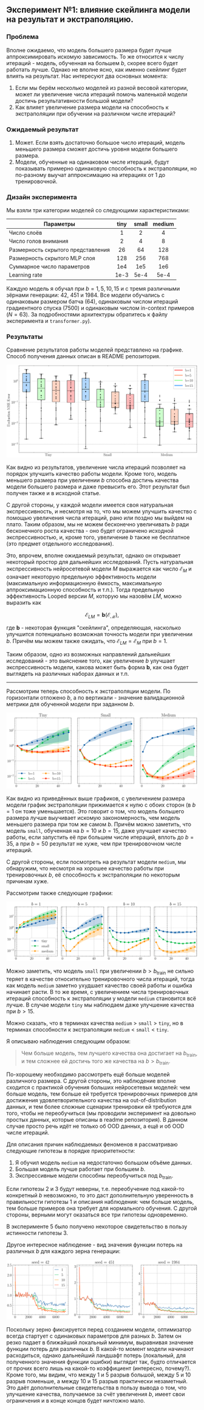 ## Эксперимент №1: влияние скейлинга модели на результат и экстраполяцию.

### Проблема

Вполне ожидаемо, что модель большего размера будет лучше аппроксимировать искомую зависимость. То же относится к числу итераций - модель, обученная на большем $b$, скорее всего будет работать лучше. Однако не вполне ясно, как именно скейлинг будет влиять на результат. Нас интересуют два основных момента:

1. Если мы берём несколько моделей из разной весовой категории, может ли увеличение числа итераций помочь маленькой модели достичь результативности большой модели?
2. Как влияет увеличение размера модели на способность к экстраполяции при обучении на различном числе итераций?

### Ожидаемый результат

1. Может. Если взять достаточно большое число итераций, модель меньшего размера сможет достичь уровня модели большего размера.
2. Модели, обученные на одинаковом числе итераций, будут показывать примерно одинаковую способность к экстраполяции, но по-разному выучат аппроксимацию на итерациях от 1 до тренировочной.

### Дизайн эксперимента

Мы взяли три категории моделей со следующими характеристиками:

| Параметры | tiny | small | medium |
|---|:---:|:---:|:---:|
| Число слоёв | 1 | 2 | 4 |
| Число голов внимания | 2 | 4 | 8 |
| Размерность скрытого представления | 26 | 64 | 128 |
| Размерность скрытого MLP слоя | 128 | 256 | 768 |
| Суммарное число параметров | 1e4 | 1e5 | 1e6 |
| Learning rate | 1e-3 | 5e-4 | 5e-4 |

Каждую модель я обучал при $b = 1, 5, 10, 15$ и с тремя различными зёрнами генерации: $42$, $451$ и $1984$. Все модели обучались с одинаковым размером батча $(64)$, одинаковым числом итераций градиентного спуска $(7500)$ и одинаковым числом in-context примеров $(N = 63)$. За подробностями архитектуры обратитесь к файлу эксперимента и `transformer.py`).

### Результаты

Сравнение результатов работы моделей представлено на графике. Способ получения данных описан в README репозитория.

![Результат](./performance%201.svg)

Как видно из результатов, увеличение числа итераций позволяет на порядок улучшить качество работы модели. Кроме того, модель меньшего размера при увеличении $b$ способна достичь качества модели большего размера и даже превысить его. Этот результат был получен также и в исходной статье.

С другой стороны, у каждой модели имеется своя натуральная экспрессивность, и несмотря на то, что мы можем улучшить качество с помощью увеличения числа итераций, рано или поздно мы выйдем на плато. Таким образом, мы не можем бесконечно увеличивать $b$ ради бесконечного роста качества - оно будет ограничено исходной экспрессивностью, и, кроме того, увеличение $b$ также не бесплатное (это предмет отдельного исследования). 

Это, впрочем, вполне ожидаемый результат, однако он открывает некоторый простор для дальнейших исследований. Пусть натуральная экспрессивность нейросетевой модели $M$ выражается как число $\mathcal{E}_M$ и означает некоторую предельную эффективность модели (максимальную информационную ёмкость, максимальную аппроксимационную способность и т.п.). Тогда предельную эффективность Looped версии $M$, которую мы назовём $LM$, можно выразить как

```math
\mathcal{E}_{LM} = \mathbf{b}(\mathcal{E_M}),
```
где $\mathbf{b}$ - некоторая функция "скейлинга", определяющая, насколько улучшится потенциально возможная точность модели при увеличении $b$. Причём мы можем также ожидать, что $\mathcal{E}_{LM} = \mathcal{E}_M$ при $b = 1$.

Таким образом, одно из возможных направлений дальнейших исследований - это выяснение того, как увеличение $b$ улучшает экспрессивность модели, какова может быть форма $\mathbf{b}$, как она будет выглядеть на различных наборах данных и т.п.

---

Рассмотрим теперь способность к экстраполяции модели. По горизонтали отложено $b$, а по вертикали - значение валидационной метрики для обученной модели при заданном $b$.

![Результат](./extrapolation%201.svg)

Как видно из приведённых выше графиков, с увеличением размера модели график экстраполяции прижимается к нулю с обоих сторон (в $b = 1$ он тоже уменьшается). Это говорит о том, что модель большего размера лучше выучивает искомую закономерность, чем модель меньшего размера при том же самом $b$. Причём можно заметить, что модель `small`, обученная на $b = 10$ и $b = 15$, даже улучшает качество работы, если запустить её при большем числе итераций, вплоть до $b = 35$, а при $b = 50$ результат не хуже, чем при тренировочном числе итераций.

С другой стороны, если посмотреть на результат модели `medium`, мы обнаружим, что несмотря на хорошее качество работы при тренировочных $b$, её способность к экстраполяции по некоторым причинам хуже.

Рассмотрим также следующие графики:

![Результат](./extrapolation%202.svg)

Можно заметить, что модель `small` при увеличении $b > b_{\text{train}}$ не сильно теряет в качестве относительно тренировочного числа итераций, тогда как модель `medium` заметно ухудшает качество своей работы и ошибка начинает расти. В то же время, с увеличением числа тренировочных итераций способность к экстраполяции у модели `medium` становится всё лучше. В случае модели `tiny` мы наблюдаем даже улучшение качества при $b > 15$.

Можно сказать, что в терминах качества `medium` $>$ `small` $>$ `tiny`, но в терминах способности к экстраполяции `medium` $<$ `small` $<$ `tiny`.

Я описываю наблюдения следующим образом: 

> Чем больше модель, тем лучшего качества она достигает на $b_{\text{train}}$, и тем сложнее ей достичь того же качества на $b > b_{\text{train}}$.

По-хорошему необходимо рассмотреть ещё больше моделей различного размера. С другой стороны, это наблюдение вполне сходится с практикой обучения больших нейросетевых моделей: чем больше модель, тем больше ей требуется тренировочных примеров для достижения удовлетворительного качества на out-of-distribution данных, и тем более сложные сценарии тренировки ей требуются для того, чтобы не переобучиться (мы проводили эксперимент на довольно простых данных, которые описаны в readme репозитория). В данном случае просто речь идёт не только об OOD данных, а ещё и об OOD числе итераций.

Для описания причин наблюдаемых феноменов я рассматриваю следующие гипотезы в порядке приоритетности:

1. Я обучил модель `medium` на недостаточно большом объёме данных.
2. Большая модель лучше работает при большем $b$.
3. Экспрессивные модели способны переобучиться под $b_{\text{train}}$.

Если гипотезы 2 и 3 будут неверны, т.е. переобучение под какой-то конкретный $b$ невозможно, то это даст дополнительную уверенность в правильности гипотезы 1 и описания наблюдения: чем больше модель, тем больше примеров она требует для нормального обучения. С другой стороны, верными могут оказаться все три гипотезы одновременно.

В эксперименте 5 было получено некоторое свидетельство в пользу истинности гипотезы 3.

Другое интересное наблюдение - вид значения функции потерь на различных $b$ для каждого зерна генерации:

![Результат](./loss%20comparison.svg)

Поскольку зерно фиксируется перед созданием модели, оптимизатор всегда стартует с одинаковых параметров для разных $b$. Затем он резко падает в ближайший локальный минимум, выравнивая значение функции потерь для различных $b$. В какой-то момент модели начинают расходиться, однако дальнейший ландшафт потерь (локальный, для полученного значения функции ошибки) выглядит так, будто отличается от прочих всего лишь на какой-то коэффициент (интересно, почему?). Кроме того, мы видим, что между 1 и 5 разрыв большой, между 5 и 10 разрыв поменьше, а между 10 и 15 разрыв практически незаметный. Это даёт дополнительные свидетельства в пользу вывода о том, что улучшение качества, получаемое за счёт увеличения $b$, имеет свои ограничения и в конце концов будет ничтожно мало.